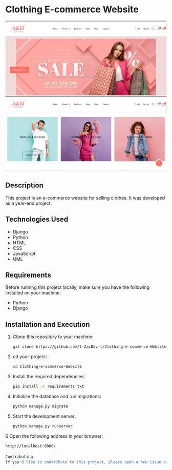 # Clothing E-commerce Website
![Clothing-e-commerce-Website1](Hero-First-Section.png)
![Clothing-e-commerce-Website2](Hero-Second-Section.png)

## Description
This project is an e-commerce website for selling clothes. It was developed as a year-end project.

## Technologies Used
- Django
- Python
- HTML
- CSS
- JavaScript
- UML

## Requirements
Before running this project locally, make sure you have the following installed on your machine:
- Python
- Django

## Installation and Execution
1. Clone this repository to your machine:
   ```bash
   git clone https://github.com/l-ZaiDev-l/Clothing-e-commerce-Website.git
2. cd your-project:
   ```bash
   cd Clothing-e-commerce-Website
3. Install the required dependencies:
   ```bash
   pip install -r requirements.txt
4. Initialize the database and run migrations:
   ```bash
   python manage.py migrate
5. Start the development server:
   ```bash
   python manage.py runserver
6 Open the following address in your browser:
   ```bash
   http://localhost:8000/
   
Contributing
If you'd like to contribute to this project, please open a new issue or submit a pull request. We're open to suggestions and improvements!
